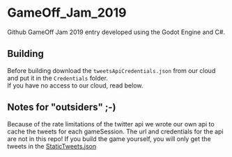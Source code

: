 # GameOff_Jam_2019
Github GameOff Jam 2019 entry developed using the Godot Engine and C#.

## Building
Before building download the `tweetsApiCredentials.json` from our cloud and put it in the `Credentials` folder.   
If you have no access to our cloud, read below.

## Notes for "outsiders" ;-)
Because of the rate limitations of the twitter api we wrote our own api to cache the tweets for each gameSession. The url and credentials for the api are not in this repo! If you build the game yourself, you will only get the tweets in the [StaticTweets.json](Ui/TwitterUi/StaticTweets.json)